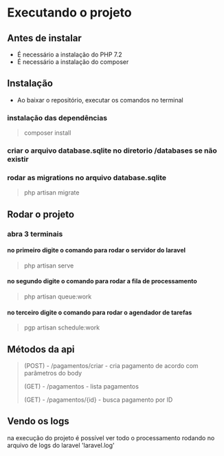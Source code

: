 # Executando o projeto

## Antes de instalar
- É necessário a instalação do PHP 7.2
- É necessário a instalação do composer

## Instalação
- Ao baixar o repositório, executar os comandos no terminal

### instalação das dependências
> composer install

### criar o arquivo database.sqlite no diretorio /databases se não existir

### rodar as migrations no arquivo database.sqlite
> php artisan migrate

## Rodar o projeto

### abra 3 terminais
#### no primeiro digite o comando para rodar o servidor do laravel
> php artisan serve

#### no segundo digite o comando para rodar a fila de processamento
> php artisan queue:work

#### no terceiro digite o comando para rodar o agendador de tarefas
> pgp artisan schedule:work

## Métodos da api
> (POST) - /pagamentos/criar - cria pagamento de acordo com parâmetros do body
> 
> (GET) - /pagamentos - lista pagamentos
> 
> (GET) - /pagamentos/{id} - busca pagamento por ID
> 
## Vendo os logs
na execução do projeto é possível ver todo o processamento rodando no arquivo de logs do laravel 'laravel.log'
